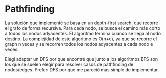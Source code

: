 # Pathfinding
La solución que implementé se basa en un depth-first search, que recorre el grafo de forma recursiva. Para cada nodo, se busca el camino más corto a todos los nodos adyacentes. El algoritmo termina cuando se llega al nodo destino. La complejidad de este algoritmo es O(n+e), ya que se recorre el graph n veces y se recorren todos los nodos adyacentes a cada nodo e veces.

Elegí adaptar un DFS por que encontré que junto a los algoritmos BFS son los que se suelen elegir para resolver casos de pathfinding de nodos/edges. Preferí DFS por que me pareció mas simple de implementar.

